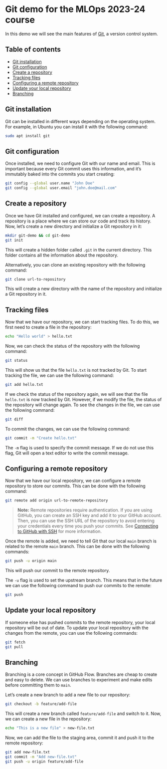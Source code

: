 # Git demo for the MLOps 2023-24 course <!-- omit in toc -->
In this demo we will see the main features of [Git](https://git-scm.com/), a version control system.

## Table of contents <!-- omit in toc -->
- [Git installation](#git-installation)
- [Git configuration](#git-configuration)
- [Create a repository](#create-a-repository)
- [Tracking files](#tracking-files)
- [Configuring a remote repository](#configuring-a-remote-repository)
- [Update your local repository](#update-your-local-repository)
- [Branching](#branching)


## Git installation
Git can be installed in different ways depending on the operating system. For example, in Ubuntu you can install it with
the following command:
```bash
sudo apt install git
```

## Git configuration
Once installed, we need to configure Git with our name and email. This is important because every Git commit uses this
information, and it’s immutably baked into the commits you start creating:
```bash
git config --global user.name "John Doe"
git config --global user.email "john.doe@mail.com"
```

## Create a repository
Once we have Git installed and configured, we can create a repository. A repository is a place where we can store our
code and track its history. Now, let’s create a new directory and initialize a Git repository in it:
```bash
mkdir git-demo && cd git-demo
git init
```

This will create a hidden folder called `.git` in the current directory. This folder contains all the information about the repository.

Alternatively, you can clone an existing repository with the following command:
```bash
git clone url-to-repository
```
This will create a new directory with the name of the repository and initialize a Git repository in it.

## Tracking files
Now that we have our repository, we can start tracking files. To do this, we first need to create a file in the repository:
```bash
echo "Hello world" > hello.txt
```

Now, we can check the status of the repository with the following command:
```bash
git status
```

This will show us that the file `hello.txt` is not tracked by Git. To start tracking the file, we can use the following command:
```bash
git add hello.txt
```

If we check the status of the repository again, we will see that the file `hello.txt` is now tracked by Git. However, if
we modify the file, the status of the repository will change again. To see the changes in the file, we can use the
following command:
```bash
git diff
```

To commit the changes, we can use the following command:
```bash
git commit -m "Create hello.txt"
```

The `-m` flag is used to specify the commit message. If we do not use this flag, Git will open a text editor to write the
commit message.

## Configuring a remote repository
Now that we have our local repository, we can configure a remote repository to store our commits. This can be done with 
the following command:
```bash
git remote add origin url-to-remote-repository
```

> **Note:** Remote repositories require authentication. If you are using GitHub, you can create an SSH key and add it to
> your GitHub account. Then, you can use the SSH URL of the repository to avoid entering your credentials every time you
> push your commits. See [Connecting to GitHub with SSH](https://docs.github.com/en/github/authenticating-to-github/connecting-to-github-with-ssh) for more information.

Once the remote is added, we need to tell Git that our local `main` branch is related to the remote `main` branch.
This can be done with the following commands:
```bash
git push -u origin main
```

This will push our commit to the remote repository.

The `-u` flag is used to set the upstream branch. This means that in the future we can use the following command to push
our commits to the remote:
```bash
git push
```

## Update your local repository
If someone else has pushed commits to the remote repository, your local repository will be out of date.
To update your local repository with the changes from the remote, you can use the following commands:
```bash
git fetch
git pull
```

## Branching
Branching is a core concept in GitHub Flow. Branches are cheap to create and easy to delete. We can use branches to
experiment and make edits before committing them to `main`.

Let’s create a new branch to add a new file to our repository:
```bash
git checkout -b feature/add-file
```

This will create a new branch called `feature/add-file` and switch to it. Now, we can create a new file in the repository:
```bash
echo "This is a new file" > new-file.txt
```

Now, we can add the file to the staging area, commit it and push it to the remote repository:
```bash
git add new-file.txt
git commit -m "Add new-file.txt"
git push -u origin feature/add-file
```
